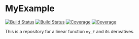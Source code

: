 # MyExample

[![Build Status](https://app.travis-ci.com/YanniPapandreou/MyExample.jl.svg?branch=main)](https://app.travis-ci.com/YanniPapandreou/MyExample.jl)
[![Build Status](https://ci.appveyor.com/api/projects/status/github/YanniPapandreou/MyExample.jl?svg=true)](https://ci.appveyor.com/project/YanniPapandreou/MyExample-jl)
[![Coverage](https://codecov.io/gh/YanniPapandreou/MyExample.jl/branch/main/graph/badge.svg)](https://codecov.io/gh/YanniPapandreou/MyExample.jl)
[![Coverage](https://coveralls.io/repos/github/YanniPapandreou/MyExample.jl/badge.svg?branch=main)](https://coveralls.io/github/YanniPapandreou/MyExample.jl?branch=main)

This is a repository for a linear function `my_f` and its derivatives.